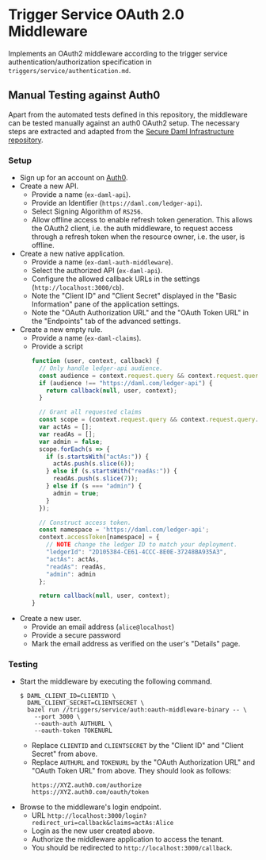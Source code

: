 # Trigger Service OAuth 2.0 Middleware

Implements an OAuth2 middleware according to the trigger service
authentication/authorization specification in
`triggers/service/authentication.md`.

## Manual Testing against Auth0

Apart from the automated tests defined in this repository, the middleware can
be tested manually against an auth0 OAuth2 setup. The necessary steps are
extracted and adapted from the [Secure Daml Infrastructure
repository](https://github.com/digital-asset/ex-secure-daml-infra).

### Setup

* Sign up for an account on [Auth0](https://auth0.com).
* Create a new API.
  - Provide a name (`ex-daml-api`).
  - Provide an Identifier (`https://daml.com/ledger-api`).
  - Select Signing Algorithm of `RS256`.
  - Allow offline access to enable refresh token generation.
    This allows the OAuth2 client, i.e. the auth middleware, to request access through a refresh token when the resource owner, i.e. the user, is offline. 
* Create a new native application.
  - Provide a name (`ex-daml-auth-middleware`).
  - Select the authorized API (`ex-daml-api`).
  - Configure the allowed callback URLs in the settings (`http://localhost:3000/cb`).
  - Note the "Client ID" and "Client Secret" displayed in the "Basic
    Information" pane of the application settings.
  - Note the "OAuth Authorization URL" and the "OAuth Token URL" in the
    "Endpoints" tab of the advanced settings.
* Create a new empty rule.
  - Provide a name (`ex-daml-claims`).
  - Provide a script
    ``` javascript
    function (user, context, callback) {
      // Only handle ledger-api audience.
      const audience = context.request.query && context.request.query.audience || "";
      if (audience !== "https://daml.com/ledger-api") {
        return callback(null, user, context);
      }

      // Grant all requested claims
      const scope = (context.request.query && context.request.query.scope || "").split(" ");
      var actAs = [];
      var readAs = [];
      var admin = false;
      scope.forEach(s => {
        if (s.startsWith("actAs:")) {
          actAs.push(s.slice(6));
        } else if (s.startsWith("readAs:")) {
          readAs.push(s.slice(7));
        } else if (s === "admin") {
          admin = true;
        }
      });

      // Construct access token.
      const namespace = 'https://daml.com/ledger-api';
      context.accessToken[namespace] = {
        // NOTE change the ledger ID to match your deployment.
        "ledgerId": "2D105384-CE61-4CCC-8E0E-37248BA935A3",
        "actAs": actAs,
        "readAs": readAs,
        "admin": admin
      };

      return callback(null, user, context);
    }
    ```
* Create a new user.
  - Provide an email address (`alice@localhost`)
  - Provide a secure password
  - Mark the email address as verified on the user's "Details" page.

### Testing

* Start the middleware by executing the following command.
  ```
  $ DAML_CLIENT_ID=CLIENTID \
    DAML_CLIENT_SECRET=CLIENTSECRET \
    bazel run //triggers/service/auth:oauth-middleware-binary -- \
      --port 3000 \
      --oauth-auth AUTHURL \
      --oauth-token TOKENURL
  ```
  - Replace `CLIENTID` and `CLIENTSECRET` by the "Client ID" and "Client
    Secret" from above.
  - Replace `AUTHURL` and `TOKENURL` by the "OAuth Authorization URL"
    and "OAuth Token URL" from above. They should look as follows:
    ```
    https://XYZ.auth0.com/authorize
    https://XYZ.auth0.com/oauth/token
    ```
- Browse to the middleware's login endpoint.
  - URL `http://localhost:3000/login?redirect_uri=callback&claims=actAs:Alice`
  - Login as the new user created above.
  - Authorize the middleware application to access the tenant.
  - You should be redirected to `http://localhost:3000/callback`.
